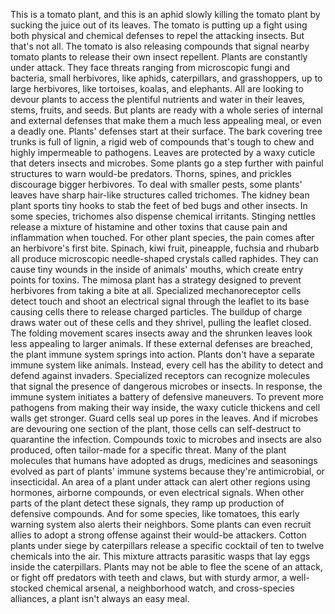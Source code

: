 This is a tomato plant, and this is an aphid slowly killing the tomato plant by sucking the juice out of its leaves. The tomato is putting up a fight using both physical and chemical defenses to repel the attacking insects. But that's not all. The tomato is also releasing compounds that signal nearby tomato plants to release their own insect repellent. Plants are constantly under attack. They face threats ranging from  microscopic fungi and bacteria, small herbivores, like aphids, caterpillars, and grasshoppers, up to large herbivores, like tortoises, koalas, and elephants. All are looking to devour plants to access the plentiful nutrients and water in their leaves, stems, fruits, and seeds. But plants are ready with a whole series of internal and external defenses that make them a much less  appealing meal, or even a deadly one. Plants' defenses start at their surface. The bark covering tree trunks is full of lignin, a rigid web of compounds that's tough to chew and highly impermeable to pathogens. Leaves are protected by a waxy cuticle that deters insects and microbes. Some plants go a step further with painful structures to warn would-be predators. Thorns, spines, and prickles discourage bigger herbivores. To deal with smaller pests, some plants' leaves have sharp hair-like structures called trichomes. The kidney bean plant sports tiny hooks to stab the feet of bed bugs and other insects. In some species, trichomes also dispense chemical irritants. Stinging nettles release a mixture of histamine and other toxins that cause pain and inflammation when touched. For other plant species, the pain comes after an herbivore's first bite. Spinach, kiwi fruit, pineapple, fuchsia and rhubarb all produce microscopic needle-shaped crystals called raphides. They can cause tiny wounds in the inside of animals' mouths, which create entry points for toxins. The mimosa plant has a strategy designed to prevent herbivores from taking a bite at all. Specialized mechanoreceptor cells detect touch and shoot an electrical signal through the leaflet to its base causing cells there to release charged particles. The buildup of charge draws water out of these cells and they shrivel,  pulling the leaflet closed. The folding movement scares insects away and the shrunken leaves look less appealing to larger animals. If these external defenses are breached, the plant immune system  springs into action. Plants don't have a separate immune system like animals. Instead, every cell has the ability to detect and defend against invaders. Specialized receptors can recognize  molecules that signal the presence of dangerous microbes or insects. In response, the immune system initiates  a battery of defensive maneuvers. To prevent more pathogens from making their way inside, the waxy cuticle thickens and cell walls get stronger. Guard cells seal up pores in the leaves. And if microbes are devouring one section of the plant, those cells can self-destruct  to quarantine the infection. Compounds toxic to microbes and insects are also produced, often tailor-made for a specific threat. Many of the plant molecules that humans have adopted as drugs, medicines and seasonings evolved as part of plants' immune systems because they're antimicrobial, or insecticidal. An area of a plant under attack can alert other regions using hormones, airborne compounds, or even electrical signals. When other parts of the plant detect these signals, they ramp up production of defensive compounds. And for some species, like tomatoes, this early warning system also alerts their neighbors. Some plants can even recruit allies to adopt a strong offense against their would-be attackers. Cotton plants under siege by caterpillars release a specific cocktail of ten to twelve chemicals into the air. This mixture attracts parasitic wasps  that lay eggs inside the caterpillars. Plants may not be able to flee the scene of an attack, or fight off predators with teeth and claws, but with sturdy armor, a well-stocked chemical arsenal, a neighborhood watch, and cross-species alliances, a plant isn't always an easy meal. 
